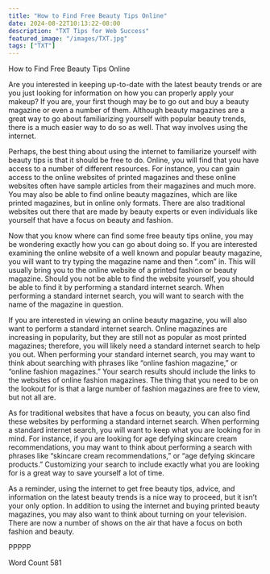 ```yaml
---
title: "How to Find Free Beauty Tips Online"
date: 2024-08-22T10:13:22-08:00
description: "TXT Tips for Web Success"
featured_image: "/images/TXT.jpg"
tags: ["TXT"]
---
```


How to Find Free Beauty Tips Online

Are you interested in keeping up-to-date with the latest beauty trends or are you just looking for information on how you can properly apply your makeup?  If you are, your first though may be to go out and buy a beauty magazine or even a number of them. Although beauty magazines are a great way to go about familiarizing yourself with popular beauty trends, there is a much easier way to do so as well.  That way involves using the internet.

Perhaps, the best thing about using the internet to familiarize yourself with beauty tips is that it should be free to do.  Online, you will find that you have access to a number of different resources.  For instance, you can gain access to the online websites of printed magazines and these online websites often have sample articles from their magazines and much more.  You may also be able to find online beauty magazines, which are like printed magazines, but in online only formats.  There are also traditional websites out there that are made by beauty experts or even individuals like yourself that have a focus on beauty and fashion.

Now that you know where can find some free beauty tips online, you may be wondering exactly how you can go about doing so.  If you are interested examining the online website of a well known and popular beauty magazine, you will want to try typing the magazine name and then “.com” in.  This will usually bring you to the online website of a printed fashion or beauty magazine.  Should you not be able to find the website yourself, you should be able to find it by performing a standard internet search. When performing a standard internet search, you will want to search with the name of the magazine in question.

If you are interested in viewing an online beauty magazine, you will also want to perform a standard internet search.  Online magazines are increasing in popularity, but they are still not as popular as most printed magazines; therefore, you will likely need a standard internet search to help you out.  When performing your standard internet search, you may want to think about searching with phrases like “online fashion magazine,” or “online fashion magazines.”  Your search results should include the links to the websites of online fashion magazines. The thing that you need to be on the lookout for is that a large number of fashion magazines are free to view, but not all are.  

As for traditional websites that have a focus on beauty, you can also find these websites by performing a standard internet search.  When performing a standard internet search, you will want to keep what you are looking for in mind. For instance, if you are looking for age defying skincare cream recommendations, you may want to think about performing a search with phrases like “skincare cream recommendations,” or “age defying skincare products.”  Customizing your search to include exactly what you are looking for is a great way to save yourself a lot of time.

As a reminder, using the internet to get free beauty tips, advice, and information on the latest beauty trends is a nice way to proceed, but it isn’t your only option.  In addition to using the internet and buying printed beauty magazines, you may also want to think about turning on your television.  There are now a number of shows on the air that have a focus on both fashion and beauty.

PPPPP

Word Count 581

